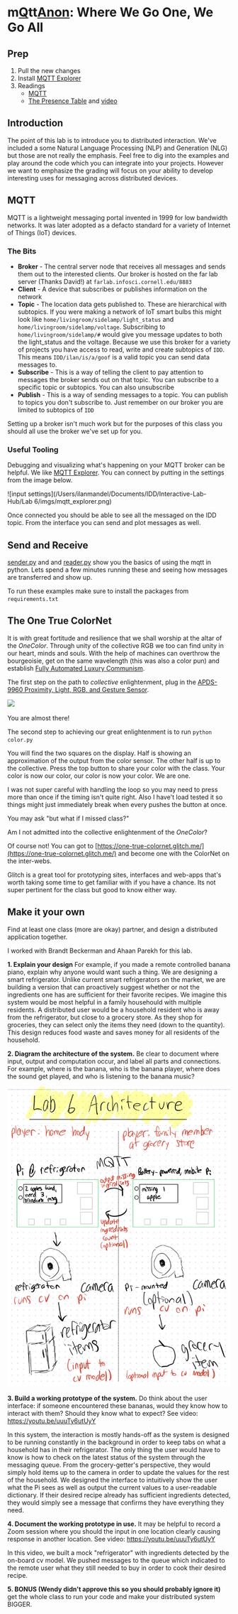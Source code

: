 # m[Q](https://en.wikipedia.org/wiki/QAnon)tt[Anon](https://en.wikipedia.org/wiki/QAnon): Where We Go One, We Go All

## Prep

1. Pull the new changes
2. Install [MQTT Explorer](http://mqtt-explorer.com/)
3. Readings 
   * [MQTT](#MQTT)
   * [The Presence Table](https://dl.acm.org/doi/10.1145/1935701.1935800) and [video](https://vimeo.com/15932020)


## Introduction

The point of this lab is to introduce you to distributed interaction. We've included a some Natural Language Processing (NLP) and Generation (NLG) but those are not really the emphasis. Feel free to dig into the examples and play around the code which you can integrate into your projects. However we want to emphasize the grading will focus on your ability to develop interesting uses for messaging across distributed devices. 

## MQTT

MQTT is a lightweight messaging portal invented in 1999 for low bandwidth networks. It was later adopted as a defacto standard for a variety of Internet of Things (IoT) devices. 

### The Bits

* **Broker** - The central server node that receives all messages and sends them out to the interested clients. Our broker is hosted on the far lab server (Thanks David!) at `farlab.infosci.cornell.edu/8883`
* **Client** - A device that subscribes or publishes information on the network
* **Topic** - The location data gets published to. These are hierarchical with subtopics. If you were making a network of IoT smart bulbs this might look like `home/livingroom/sidelamp/light_status` and `home/livingroom/sidelamp/voltage`. Subscribing to `home/livingroom/sidelamp/#` would give you message updates to both the light_status and the voltage. Because we use this broker for a variety of projects you have access to read, write and create subtopics of `IDD`. This means `IDD/ilan/is/a/goof` is a valid topic you can send data messages to.
*  **Subscribe** - This is a way of telling the client to pay attention to messages the broker sends out on that topic. You can subscribe to a specific topic or subtopics. You can also unsubscribe
* **Publish** - This is a way of sending messages to a topic. You can publish to topics you don't subscribe to. Just remember on our broker you are limited to subtopics of `IDD`

Setting up a broker isn't much work but for the purposes of this class you should all use the broker we've set up for you. 

### Useful Tooling

Debugging and visualizing what's happening on your MQTT broker can be helpful. We like [MQTT Explorer](http://mqtt-explorer.com/). You can connect by putting in the settings from the image below.



![input settings](/Users/ilanmandel/Documents/IDD/Interactive-Lab-Hub/Lab 6/imgs/mqtt_explorer.png)



Once connected you should be able to see all the messaged on the IDD topic. From the interface you can send and plot messages as well.



## Send and Receive 

[sender.py](./sender.py) and and [reader.py](./reader.py) show you the basics of using the mqtt in python.  Lets spend a few minutes running these and seeing how messages are transferred and show up. 



To run these examples make sure to install the packages from `requirements.txt`


## The One True ColorNet

It is with great fortitude and resilience that we shall worship at the altar of the *OneColor*. Through unity of the collective RGB we too can find unity in our heart, minds and souls. With the help of machines can  overthrow the bourgeoisie, get on the same wavelength (this was also a color pun) and establish [Fully Automated Luxury Communism](https://en.wikipedia.org/wiki/Fully_Automated_Luxury_Communism).



The first step on the path to *collective* enlightenment, plug in the [APDS-9960 Proximity, Light, RGB, and Gesture Sensor](https://www.adafruit.com/product/3595).

<img src="https://cdn-shop.adafruit.com/970x728/3595-03.jpg" height="300">

You are almost there!

The second step to achieving our great enlightenment is to run `python color.py`

You will find the two squares on the display. Half is showing an approximation of the output from the color sensor. The other half is up to the collective. Press the top button to share your color with the class. Your color is now our color, our color is now your color. We are one. 

I was not super careful with handling the loop so you may need to press more than once if the timing isn't quite right. Also I have't load tested it so things might just immediately break when every pushes the button at once.

You may ask "but what if I missed class?"

Am I not admitted into the collective enlightenment of the *OneColor*?

Of course not! You can got to [https://one-true-colornet.glitch.me/](https://one-true-colornet.glitch.me/) and become one with the ColorNet on the inter-webs.

Glitch is a great tool for prototyping sites, interfaces and web-apps that's worth taking some time to get familiar with if you have a chance. Its not super pertinent for the class but good to know either way. 



## Make it your own

Find at least one class (more are okay) partner, and design a distributed application together. 

I worked with Brandt Beckerman and Ahaan Parekh for this lab.

**1. Explain your design** For example, if you made a remote controlled banana piano, explain why anyone would want such a thing.
We are designing a smart refrigerator. Unlike current smart refrigerators on the market, we are building a version that can proactively suggest whether or not the ingredients one has are sufficient for their favorite recipes. We imagine this system would be most helpful in a family househould with multiple residents. A distributed user would be a household resident who is away from the refrigerator, but close to a grocery store. As they shop for groceries, they can select only the items they need (down to the quantity). This design reduces food waste and saves money for all residents of the household.

**2. Diagram the architecture of the system.** Be clear to document where input, output and computation occur, and label all parts and connections. For example, where is the banana, who is the banana player, where does the sound get played, and who is listening to the banana music?

![sketch2](IMG_0222.jpg "sketch")

**3. Build a working prototype of the system.** Do think about the user interface: if someone encountered these bananas, would they know how to interact with them? Should they know what to expect? See video: https://youtu.be/uuuTy6utUyY

In this system, the interaction is mostly hands-off as the system is designed to be running constantly in the background in order to keep tabs on what a household has in their refrigerator. The only thing the user would have to know is how to check on the latest status of the system through the messaging queue. From the grocery-getter's perspective, they would simply hold items up to the camera in order to update the values for the rest of the household. We designed the interface to intuitively show the user what the Pi sees as well as output the current values to a user-readable dictionary. If their desired recipe already has sufficient ingredients detected, they would simply see a message that confirms they have everything they need. 

**4. Document the working prototype in use.** It may be helpful to record a Zoom session where you should the input in one location clearly causing response in another location.
See video: https://youtu.be/uuuTy6utUyY

In this video, we built a mock "refrigerator" with ingredients detected by the on-board cv model. We pushed messages to the queue which indicated to the remote user what they still needed to buy in order to cook their desired recipe.

**5. BONUS (Wendy didn't approve this so you should probably ignore it)** get the whole class to run your code and make your distributed system BIGGER.
